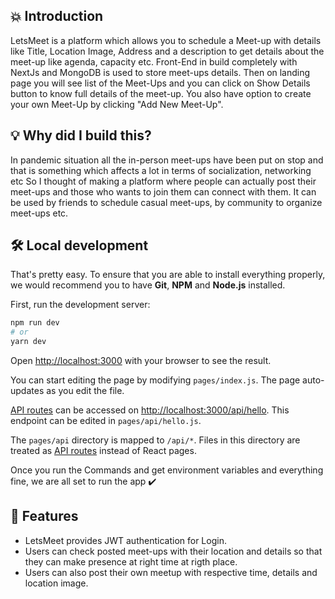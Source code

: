 ## 💥 Introduction
LetsMeet is a platform which allows you to schedule a Meet-up with details like Title, Location Image, Address and a description to get details about the meet-up like agenda, capacity etc. Front-End in build completely with NextJs and MongoDB is used to store meet-ups details. Then on landing page you will see list of the Meet-Ups and you can click on Show Details button to know full details of the meet-up. You also have option to create your own Meet-Up by clicking "Add New Meet-Up". 

## 💡 Why did I build this?
In pandemic situation all the in-person meet-ups have been put on stop and that is something which affects a lot in terms of socialization, networking etc So I thought of making a platform where people can actually post their meet-ups and those who wants to join them can connect with them. It can be used by friends to schedule casual meet-ups, by community to organize meet-ups etc.

## 🛠️ Local development

That's pretty easy. To ensure that you are able to install everything properly, we would recommend you to have <b>Git</b>, <b>NPM</b> and <b>Node.js</b> installed.

First, run the development server:

```bash
npm run dev
# or
yarn dev
```

Open [http://localhost:3000](http://localhost:3000) with your browser to see the result.

You can start editing the page by modifying `pages/index.js`. The page auto-updates as you edit the file.

[API routes](https://nextjs.org/docs/api-routes/introduction) can be accessed on [http://localhost:3000/api/hello](http://localhost:3000/api/hello). This endpoint can be edited in `pages/api/hello.js`.

The `pages/api` directory is mapped to `/api/*`. Files in this directory are treated as [API routes](https://nextjs.org/docs/api-routes/introduction) instead of React pages.

Once you run the Commands and get environment variables and everything fine, we are all set to run the app ✔️

## 🥁 Features

- LetsMeet provides JWT authentication for Login.
- Users can check posted meet-ups with their location and details so that they can make presence at right time at rigth place.
- Users can also post their own meetup with respective time, details and location image.
